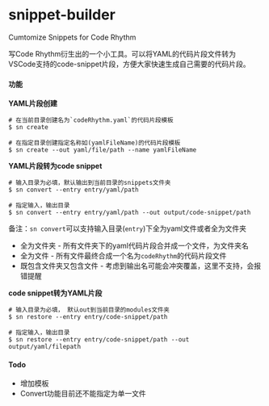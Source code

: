 # snippet-builder
Cumtomize Snippets for Code Rhythm

写Code Rhythm衍生出的一个小工具。可以将YAML的代码片段文件转为VSCode支持的code-snippet片段，方便大家快速生成自己需要的代码片段。

#### 功能

**YAML片段创建**

```
# 在当前目录创建名为`codeRhythm.yaml`的代码片段模板
$ sn create

# 在指定目录创建指定名称如(yamlFileName)的代码片段模板
$ sn create --out yaml/file/path --name yamlFileName
```

**YAML片段转为code snippet**

```
# 输入目录为必填，默认输出到当前目录的snippets文件夹
$ sn convert --entry entry/yaml/path

# 指定输入，输出目录
$ sn convert --entry entry/yaml/path --out output/code-snippet/path
```

备注：`sn convert`可以支持输入目录(`entry`)下全为yaml文件或者全为文件夹

* 全为文件夹 - 所有文件夹下的yaml代码片段合并成一个文件，为文件夹名
* 全为文件 - 所有文件最终合成一个名为`codeRhythm`的代码片段文件
* 既包含文件夹又包含文件 - 考虑到输出名可能会冲突覆盖，这里不支持，会报错提醒

**code snippet转为YAML片段**

```
# 输入目录为必填， 默认out到当前目录的modules文件夹
$ sn restore --entry entry/code-snippet/path

# 指定输入，输出目录
$ sn restore --entry entry/code-snippet/path --out output/yaml/filepath
```



#### Todo

* 增加模板
* Convert功能目前还不能指定为单一文件